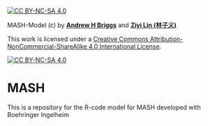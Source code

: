 [![CC BY-NC-SA 4.0][cc-by-nc-sa-shield]][cc-by-nc-sa]

MASH-Model (c) by **[Andrew H Briggs]** and **[Ziyi Lin (林子义)]**

This work is licensed under a
[Creative Commons Attribution-NonCommercial-ShareAlike 4.0 International License][cc-by-nc-sa].

[![CC BY-NC-SA 4.0][cc-by-nc-sa-image]][cc-by-nc-sa]

[cc-by-nc-sa]: http://creativecommons.org/licenses/by-nc-sa/4.0/
[cc-by-nc-sa-image]: https://licensebuttons.net/l/by-nc-sa/4.0/88x31.png
[cc-by-nc-sa-shield]: https://img.shields.io/badge/License-CC%20BY--NC--SA%204.0-lightgrey.svg
[Andrew H Briggs]: https://github.com/Akadeem
[Ziyi Lin (林子义)]: https://github.com/ZiyiIiIiIiI

# MASH
This is a repository for the R-code model for MASH developed with Boehringer Ingelheim

